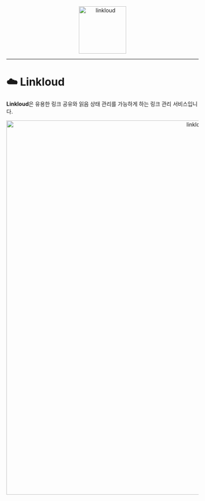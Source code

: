 

<div align="center">
  <img alt="linkloud" width="124" height="124" src="https://avatars.githubusercontent.com/u/129953078?s=200&v=4">
</div>

---

# ☁️ Linkloud

**Linkloud**은 유용한 링크 공유와 읽음 상태 관리를 가능하게 하는 링크 관리 서비스입니다.

<div align="center">
    <img alt="linkloud" width="980" src="https://user-images.githubusercontent.com/105474635/276597648-45b033ac-92db-46b0-8f04-b8b28211a03d.png">
</div>

